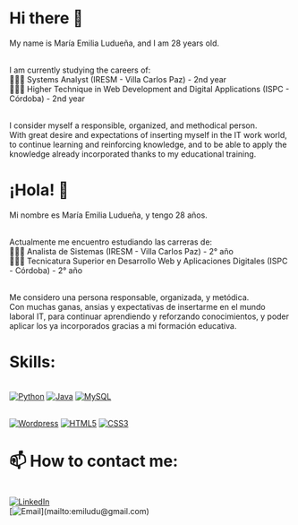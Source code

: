 # Hi there 👋

My name is María Emilia Ludueña, and I am 28 years old.

<br> I am currently studying the careers of:
<br> 👩🏻‍💻 Systems Analyst (IRESM - Villa Carlos Paz) - 2nd year
<br> 👩🏻‍💻 Higher Technique in Web Development and Digital Applications (ISPC - Córdoba) - 2nd year

<br> I consider myself a responsible, organized, and methodical person.
<br> With great desire and expectations of inserting myself in the IT work world, to continue learning and reinforcing knowledge, and to be able to apply the knowledge already incorporated thanks to my educational training.


<!-- 
**MaEmiliaLuduena/MaEmiliaLuduena** is a ✨ _special_ ✨ repository because its `README.md` (this file) appears on your GitHub profile.

Here are some ideas to get you started:

- 🔭 I’m currently working on ...
- 🌱 I’m currently learning ...
- 👯 I’m looking to collaborate on ...
- 🤔 I’m looking for help with ...
- 💬 Ask me about ...
- 📫 How to reach me: ...
- 😄 Pronouns: ...
- ⚡ Fun fact: ...
-->

# ¡Hola! 👋
Mi nombre es María Emilia Ludueña, y tengo 28 años.

<br> Actualmente me encuentro estudiando las carreras de:
<br> 👩🏻‍💻 Analista de Sistemas (IRESM - Villa Carlos Paz) - 2° año
<br> 👩🏻‍💻 Tecnicatura Superior en Desarrollo Web y Aplicaciones Digitales (ISPC - Córdoba) - 2° año

<br> Me considero una persona responsable, organizada, y metódica. 
<br> Con muchas ganas, ansias y expectativas de insertarme en el mundo laboral IT, para continuar aprendiendo y reforzando conocimientos, y poder aplicar los ya incorporados gracias a mi formación educativa.

# Skills:
<br>[![Python](https://img.shields.io/badge/Python-FFE873?style=for-the-badge&logo=python&logoColor=white&labelColor=101010)]()
[![Java](https://img.shields.io/badge/Java-007396?style=for-the-badge&logo=java&logoColor=white&labelColor=101010)]()
[![MySQL](https://img.shields.io/badge/MySQL-4479A1?style=for-the-badge&logo=mysql&logoColor=white&labelColor=101010)]()

<br>[![Wordpress](https://img.shields.io/badge/Wordpress-0077B5?style=for-the-badge&logo=wordpress&logoColor=white&labelColor=101010)]()
[![HTML5](https://img.shields.io/badge/HTML5-EC6231?style=for-the-badge&logo=html5&logoColor=white&labelColor=101010)]()
[![CSS3](https://img.shields.io/badge/CSS3-2965f1?style=for-the-badge&logo=css3&logoColor=white&labelColor=101010)]()


# 📫 How to contact me:
<br> [![LinkedIn](https://img.shields.io/badge/María_Emilia_Ludueña-0077B5?style=for-the-badge&logo=linkedin&logoColor=white&labelColor=101010)](https://www.linkedin.com/in/mar%C3%ADa-emilia-ludue%C3%B1a-4709b7171/)
<br> [![Email](https://img.shields.io/badge/emiludu@gmail.com-personal_email_(fast_response)-D14836?style=for-the-badge&logo=gmail&logoColor=white&labelColor=101010)](mailto:emiludu@gmail.com)


